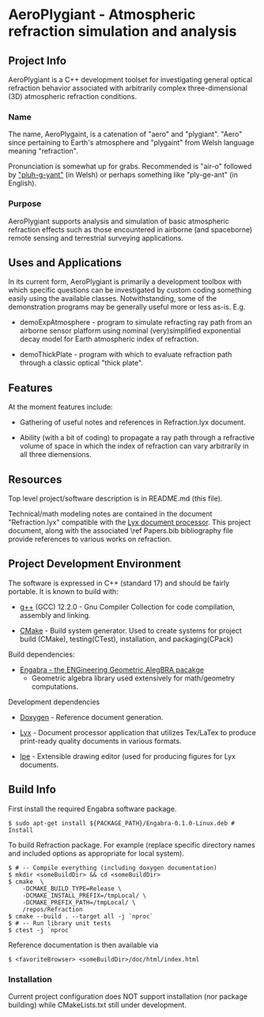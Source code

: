 
# AeroPlygiant - Atmospheric refraction simulation and analysis

## Project Info

AeroPlygiant is a C++ development toolset for investigating
general optical refraction behavior associated with arbitrarily complex
three-dimensional (3D) atmospheric refraction conditions.

### Name

The name, AeroPlygaint, is a catenation of "aero" and "plygiant". "Aero"
since pertaining to Earth's atmosphere and "plygaint" from Welsh language
meaning "refraction".

Pronunciation is somewhat up for grabs. Recommended is "air-o" 
followed by ["pluh-g-yant"](https://www.howtopronounce.com/welsh/plygiant)
(in Welsh) or perhaps something like "ply-ge-ant" (in English).

### Purpose

AeroPlygiant supports analysis and simulation of basic atmospheric
refraction effects such as those encountered in airborne (and spaceborne)
remote sensing and terrestrial surveying applications.


## Uses and Applications

In its current form, AeroPlygiant is primarily a development toolbox
with which specific questions can be investigated by custom coding
something easily using the available classes. Notwithstanding, some of the
demonstration programs may be generally useful more or less as-is. E.g.

* demoExpAtmosphere - program to simulate refracting ray path from
an airborne sensor platform using nominal (very)simplified exponential
decay model for Earth atmospheric index of refraction.

* demoThickPlate - program with which to evaluate refraction path
through a classic optical "thick plate".


## Features

At the moment features include:

* Gathering of useful notes and references in Refraction.lyx document.

* Ability (with a bit of coding) to propagate a ray path through a
refractive volume of space in which the index of refraction can vary
arbitrarily in all three diemensions.


## Resources

Top level project/software description is in README.md (this file).

Technical/math modeling notes are contained in the document
"Refraction.lyx" compatible with the
[Lyx document processor](https://www.lyx.org/).
This project document, along with the associated \ref Papers.bib 
bibliography file provide references to various works on refraction.


## Project Development Environment

The software is expressed in C++ (standard 17) and should be fairly
portable. It is known to build with:

* [g++](https://gcc.gnu.org/) (GCC) 12.2.0 - Gnu Compiler Collection
for code compilation, assembly and linking.

* [CMake](https://cmake.org/) - Build system generator. Used to
create systems for project build (CMake), testing(CTest), installation,
and packaging(CPack)

Build dependencies:

* [Engabra - the ENGineering Geometric AlegBRA pacakge](
	https://github.com/Stellacore/Engabra/)
	- Geometric algebra library used extensively for math/geometry
	computations.

Development dependencies

* [Doxygen](https://www.doxygen.nl/) - Reference document generation.

* [Lyx](https://www.lyx.org/) - Document processor application
that utilizes Tex/LaTex to produce print-ready quality documents in
various formats.

* [Ipe](https://ipe.otfried.org/) - Extensible drawing editor (used
for producing figures for Lyx documents.


## Build Info

First install the required Engabra software package.

	$ sudo apt-get install ${PACKAGE_PATH}/Engabra-0.1.0-Linux.deb # Install

To build Refraction package. For example (replace specific directory
names and included options as appropriate for local system).

	$ # -- Compile everything (including doxygen documentation)
	$ mkdir <someBuildDir> && cd <someBuildDir>
	$ cmake  \
		-DCMAKE_BUILD_TYPE=Release \
		-DCMAKE_INSTALL_PREFIX=/tmpLocal/ \
		-DCMAKE_PREFIX_PATH=/tmpLocal/ \
		/repos/Refraction
	$ cmake --build . --target all -j `nproc`
	$ # -- Run library unit tests
	$ ctest -j `nproc`

Reference documentation is then available via

	$ <favoriteBrowser> <someBuildDir>/doc/html/index.html

### Installation

Current project configuration does NOT support installation (nor package
building) while CMakeLists.txt still under development.

